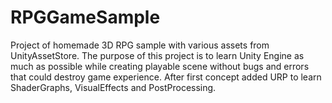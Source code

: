 # RPGGameSample
Project of homemade 3D RPG sample with various assets from UnityAssetStore. The purpose of this project is to learn Unity Engine as much as possible while creating playable scene without bugs and errors that could destroy game experience.
After first concept added URP to learn ShaderGraphs, VisualEffects and PostProcessing.
